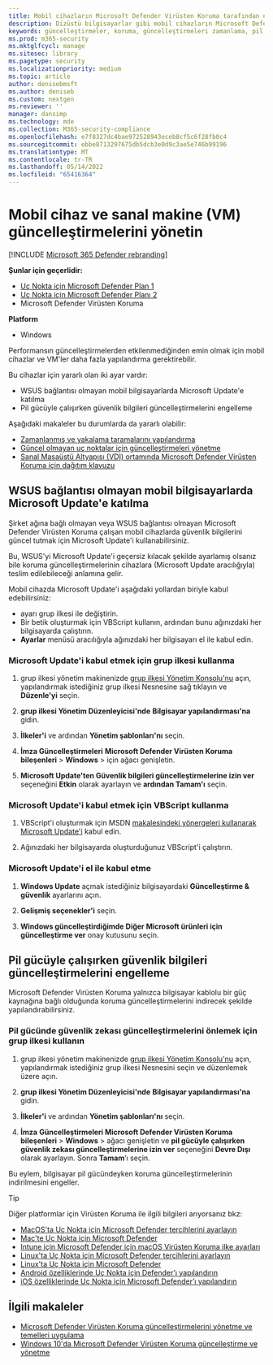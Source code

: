 ```yaml
---
title: Mobil cihazların Microsoft Defender Virüsten Koruma tarafından nasıl güncelleştirildiği tanımlama
description: Dizüstü bilgisayarlar gibi mobil cihazların Microsoft Defender Virüsten Koruma koruma güncelleştirmeleriyle nasıl güncelleştirilmesi gerektiğini yönetin.
keywords: güncelleştirmeler, koruma, güncelleştirmeleri zamanlama, pil, mobil cihaz, dizüstü bilgisayar, not defteri, kabul etme, microsoft update, wsus, geçersiz kılma
ms.prod: m365-security
ms.mktglfcycl: manage
ms.sitesec: library
ms.pagetype: security
ms.localizationpriority: medium
ms.topic: article
author: denisebmsft
ms.author: deniseb
ms.custom: nextgen
ms.reviewer: ''
manager: dansimp
ms.technology: mde
ms.collection: M365-security-compliance
ms.openlocfilehash: e7f8327dc4bae972528943eceb8cf5c6f28fb0c4
ms.sourcegitcommit: ebbe8713297675db5dcb3e0d9c3ae5e746b99196
ms.translationtype: MT
ms.contentlocale: tr-TR
ms.lasthandoff: 05/14/2022
ms.locfileid: "65416364"
---
```

# <a name="manage-updates-for-mobile-devices-and-virtual-machines-vms"></a>Mobil cihaz ve sanal makine (VM) güncelleştirmelerini yönetin

[!INCLUDE [Microsoft 365 Defender rebranding](../../includes/microsoft-defender.md)]


**Şunlar için geçerlidir:**

- [Uç Nokta için Microsoft Defender Plan 1](https://go.microsoft.com/fwlink/p/?linkid=2154037)
- [Uç Nokta için Microsoft Defender Planı 2](https://go.microsoft.com/fwlink/p/?linkid=2154037)
- Microsoft Defender Virüsten Koruma

**Platform**
- Windows

Performansın güncelleştirmelerden etkilenmediğinden emin olmak için mobil cihazlar ve VM'ler daha fazla yapılandırma gerektirebilir.

Bu cihazlar için yararlı olan iki ayar vardır:

- WSUS bağlantısı olmayan mobil bilgisayarlarda Microsoft Update'e katılma
- Pil gücüyle çalışırken güvenlik bilgileri güncelleştirmelerini engelleme

Aşağıdaki makaleler bu durumlarda da yararlı olabilir:
- [Zamanlanmış ve yakalama taramalarını yapılandırma](scheduled-catch-up-scans-microsoft-defender-antivirus.md)
- [Güncel olmayan uç noktalar için güncelleştirmeleri yönetme](manage-outdated-endpoints-microsoft-defender-antivirus.md)
- [Sanal Masaüstü Altyapısı (VDI) ortamında Microsoft Defender Virüsten Koruma için dağıtım klavuzu](deployment-vdi-microsoft-defender-antivirus.md)

## <a name="opt-in-to-microsoft-update-on-mobile-computers-without-a-wsus-connection"></a>WSUS bağlantısı olmayan mobil bilgisayarlarda Microsoft Update'e katılma

Şirket ağına bağlı olmayan veya WSUS bağlantısı olmayan Microsoft Defender Virüsten Koruma çalışan mobil cihazlarda güvenlik bilgilerini güncel tutmak için Microsoft Update'i kullanabilirsiniz.

Bu, WSUS'yi Microsoft Update'i geçersiz kılacak şekilde ayarlamış olsanız bile koruma güncelleştirmelerinin cihazlara (Microsoft Update aracılığıyla) teslim edilebileceği anlamına gelir.

Mobil cihazda Microsoft Update'i aşağıdaki yollardan biriyle kabul edebilirsiniz:

- ayarı grup ilkesi ile değiştirin.
- Bir betik oluşturmak için VBScript kullanın, ardından bunu ağınızdaki her bilgisayarda çalıştırın.
- **Ayarlar** menüsü aracılığıyla ağınızdaki her bilgisayarı el ile kabul edin.

### <a name="use-group-policy-to-opt-in-to-microsoft-update"></a>Microsoft Update'i kabul etmek için grup ilkesi kullanma

1. grup ilkesi yönetim makinenizde [grup ilkesi Yönetim Konsolu'nu](/previous-versions/windows/it-pro/windows-server-2008-R2-and-2008/cc731212(v=ws.11)) açın, yapılandırmak istediğiniz grup ilkesi Nesnesine sağ tıklayın ve **Düzenle'yi** seçin.

2. **grup ilkesi Yönetim Düzenleyicisi'nde** **Bilgisayar yapılandırması'na** gidin.

3. **İlkeler'i** ve ardından **Yönetim şablonları'nı** seçin.

4. **İmza Güncelleştirmeleri** **Microsoft Defender Virüsten Koruma bileşenleri** \> **Windows** \> için ağacı genişletin.

5. **Microsoft Update'ten Güvenlik bilgileri güncelleştirmelerine izin ver** seçeneğini **Etkin** olarak ayarlayın ve **ardından Tamam'ı** seçin.

### <a name="use-a-vbscript-to-opt-in-to-microsoft-update"></a>Microsoft Update'i kabul etmek için VBScript kullanma

1. VBScript'i oluşturmak için MSDN [makalesindeki yönergeleri kullanarak Microsoft Update'i](/windows/win32/wua_sdk/opt-in-to-microsoft-update) kabul edin.

2. Ağınızdaki her bilgisayarda oluşturduğunuz VBScript'i çalıştırın.

### <a name="manually-opt-in-to-microsoft-update"></a>Microsoft Update'i el ile kabul etme

1. **Windows Update** açmak istediğiniz bilgisayardaki **Güncelleştirme & güvenlik** ayarlarını açın.

2. **Gelişmiş seçenekler'i** seçin.

3. **Windows güncelleştirdiğimde Diğer Microsoft ürünleri için güncelleştirme ver** onay kutusunu seçin.

## <a name="prevent-security-intelligence-updates-when-running-on-battery-power"></a>Pil gücüyle çalışırken güvenlik bilgileri güncelleştirmelerini engelleme

Microsoft Defender Virüsten Koruma yalnızca bilgisayar kablolu bir güç kaynağına bağlı olduğunda koruma güncelleştirmelerini indirecek şekilde yapılandırabilirsiniz.

### <a name="use-group-policy-to-prevent-security-intelligence-updates-on-battery-power"></a>Pil gücünde güvenlik zekası güncelleştirmelerini önlemek için grup ilkesi kullanın

1. grup ilkesi yönetim makinenizde [grup ilkesi Yönetim Konsolu'nu](/previous-versions/windows/it-pro/windows-server-2008-R2-and-2008/cc731212(v=ws.11)) açın, yapılandırmak istediğiniz grup ilkesi Nesnesini seçin ve düzenlemek üzere açın.

2. **grup ilkesi Yönetim Düzenleyicisi'nde** **Bilgisayar yapılandırması'na** gidin.

3. **İlkeler'i** ve ardından **Yönetim şablonları'nı** seçin.

4. **İmza** **Güncelleştirmeleri Microsoft Defender Virüsten Koruma bileşenleri** \> **Windows** \> ağacı genişletin ve **pil gücüyle çalışırken güvenlik zekası güncelleştirmelerine izin ver** seçeneğini **Devre Dışı** olarak ayarlayın. Sonra **Tamam**’ı seçin.

Bu eylem, bilgisayar pil gücündeyken koruma güncelleştirmelerinin indirilmesini engeller.

> [!TIP]
> Diğer platformlar için Virüsten Koruma ile ilgili bilgileri arıyorsanız bkz:
> - [MacOS'ta Uç Nokta için Microsoft Defender tercihlerini ayarlayın](mac-preferences.md)
> - [Mac'te Uç Nokta için Microsoft Defender](microsoft-defender-endpoint-mac.md)
> - [Intune için Microsoft Defender için macOS Virüsten Koruma ilke ayarları](/mem/intune/protect/antivirus-microsoft-defender-settings-macos)
> - [Linux'ta Uç Nokta için Microsoft Defender tercihlerini ayarlayın](linux-preferences.md)
> - [Linux'ta Uç Nokta için Microsoft Defender](microsoft-defender-endpoint-linux.md)
> - [Android özelliklerinde Uç Nokta için Defender’ı yapılandırın](android-configure.md)
> - [iOS özelliklerinde Uç Nokta için Microsoft Defender’ı yapılandırın](ios-configure-features.md)

## <a name="related-articles"></a>İlgili makaleler

- [Microsoft Defender Virüsten Koruma güncelleştirmelerini yönetme ve temelleri uygulama](manage-updates-baselines-microsoft-defender-antivirus.md)
- [Windows 10'da Microsoft Defender Virüsten Koruma güncelleştirme ve yönetme](deploy-manage-report-microsoft-defender-antivirus.md)